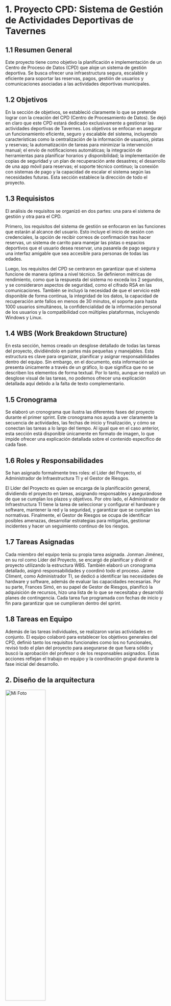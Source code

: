 # 1. Proyecto CPD: Sistema de Gestión de Actividades Deportivas de Tavernes

## 1.1 Resumen General
Este proyecto tiene como objetivo la planificación e implementación de un Centro de Proceso de Datos (CPD) que aloje un sistema de gestión deportiva. Se busca ofrecer una infraestructura segura, escalable y eficiente para soportar las reservas, pagos, gestión de usuarios y comunicaciones asociadas a las actividades deportivas municipales.

## 1.2 Objetivos 
En la sección de objetivos, se estableció claramente lo que se pretende lograr con la creación del CPD (Centro de Procesamiento de Datos). Se dejó en claro que este CPD estará dedicado exclusivamente a gestionar las actividades deportivas de Tavernes. Los objetivos se enfocan en asegurar un funcionamiento eficiente, seguro y escalable del sistema, incluyendo características como la centralización de la información de usuarios, pistas y reservas; la automatización de tareas para minimizar la intervención manual; el envío de notificaciones automáticas; la integración de herramientas para planificar horarios y disponibilidad; la implementación de copias de seguridad y un plan de recuperación ante desastres; el desarrollo de una app móvil para reservas; el soporte técnico continuo; la conexión con sistemas de pago y la capacidad de escalar el sistema según las necesidades futuras. Esta sección establece la dirección de todo el proyecto.

## 1.3 Requisistos
El análisis de requisitos se organizó en dos partes: una para el sistema de gestión y otra para el CPD.

Primero, los requisitos del sistema de gestión se enfocaron en las funciones que estarán al alcance del usuario. Esto incluye el inicio de sesión con credenciales, la opción de recibir correos de confirmación tras hacer reservas, un sistema de carrito para manejar las pistas o espacios deportivos que el usuario desea reservar, una pasarela de pago segura y una interfaz amigable que sea accesible para personas de todas las edades.

Luego, los requisitos del CPD se centraron en garantizar que el sistema funcione de manera óptima a nivel técnico. Se definieron métricas de rendimiento, como que la respuesta del sistema no exceda los 2 segundos, y se consideraron aspectos de seguridad, como el cifrado RSA en las comunicaciones. También se incluyó la necesidad de que el servicio esté disponible de forma continua, la integridad de los datos, la capacidad de recuperación ante fallos en menos de 30 minutos, el soporte para hasta 1000 usuarios simultáneos, la confidencialidad de la información personal de los usuarios y la compatibilidad con múltiples plataformas, incluyendo Windows y Linux.

## 1.4 WBS (Work Breakdown Structure)
En esta sección, hemos creado un desglose detallado de todas las tareas del proyecto, dividiéndolo en partes más pequeñas y manejables. Esta estructura es clave para organizar, planificar y asignar responsabilidades dentro del equipo. Sin embargo, en el documento, esta información se presenta únicamente a través de un gráfico, lo que significa que no se describen los elementos de forma textual. Por lo tanto, aunque se realizó un desglose visual de las tareas, no podemos ofrecer una explicación detallada aquí debido a la falta de texto complementario.

## 1.5 Cronograma
Se elaboró un cronograma que ilustra las diferentes fases del proyecto durante el primer sprint. Este cronograma nos ayuda a ver claramente la secuencia de actividades, las fechas de inicio y finalización, y cómo se conectan las tareas a lo largo del tiempo. Al igual que en el caso anterior, esta sección está disponible únicamente en formato de imagen, lo que impide ofrecer una explicación detallada sobre el contenido específico de cada fase.

## 1.6 Roles y Responsabilidades
Se han asignado formalmente tres roles: el Líder del Proyecto, el Administrador de Infraestructura TI y el Gestor de Riesgos.

El Líder del Proyecto es quien se encarga de la planificación general, dividiendo el proyecto en tareas, asignando responsables y asegurándose de que se cumplan los plazos y objetivos. Por otro lado, el Administrador de Infraestructura TI tiene la tarea de seleccionar y configurar el hardware y software, mantener la red y la seguridad, y garantizar que se cumplan las normativas. Finalmente, el Gestor de Riesgos se ocupa de identificar posibles amenazas, desarrollar estrategias para mitigarlas, gestionar incidentes y hacer un seguimiento continuo de los riesgos.

## 1.7 Tareas Asignadas
Cada miembro del equipo tenía su propia tarea asignada. Jonman Jiménez, en su rol como Líder del Proyecto, se encargó de planificar y dividir el proyecto utilizando la estructura WBS. También elaboró un cronograma detallado, asignó responsabilidades y coordinó todo el proceso. Jaime Climent, como Administrador TI, se dedicó a identificar las necesidades de hardware y software, además de evaluar las capacidades necesarias. Por su parte, Frances Simó, en su papel de Gestor de Riesgos, planificó la adquisición de recursos, hizo una lista de lo que se necesitaba y desarrolló planes de contingencia. Cada tarea fue programada con fechas de inicio y fin para garantizar que se cumplieran dentro del sprint.

## 1.8 Tareas en Equipo
Además de las tareas individuales, se realizaron varias actividades en conjunto. El equipo colaboró para establecer los objetivos generales del CPD, definió tanto los requisitos funcionales como los no funcionales, revisó todo el plan del proyecto para asegurarse de que fuera sólido y buscó la aprobación del profesor o de los responsables asignados. Estas acciones reflejan el trabajo en equipo y la coordinación grupal durante la fase inicial del desarrollo.

## 2. Diseño de la arquitectura

<img src="/img/sprint1/1. Diseño de la arquitectura del diseñov2.jpg" width="50%" height="auto" alt="Mi Foto">

Vlans:
Vlan Estaciones: 192.168.10.0
Vlans Servidores: 192.168.20.0
Vlan Backups: 192.168.30.0

Se ha elegido esta sala de servidores porque cumple con los requisitos de seguridad, ventilación y accesibilidad necesarios para un correcto funcionamiento. Además, ofrece el espacio adecuado para la instalación y mantenimiento del equipo, garantizando una infraestructura estable y eficiente.

Por otra parte, se han creado tres VLANs: una destinada a las estaciones, con el fin de no mezclar información y evitar la saturación de la red; otra para los servidores, con el objetivo de incrementar la seguridad y la fiabilidad; y una tercera para backups, ya que se requiere un espacio separado para almacenar toda la información. Además, se ha instalado un servidor de respaldo en otro edificio como medida de prevención ante riesgos como incendios, inundaciones, etc., con el propósito de no perder los datos almacenados y permitir el balanceo de carga, es decir, transferir toda la información al servidor de respaldo en caso necesario.

## 2.1 Selección de hardware y software 

### 2.1.2 Hardware 

| **ELEMENTO** | **CANTIDAD** | **COSTE (unidad)** | **COSTE TOTAL** |
| ------------------------ | - | - | - |
| Servidor de aplicaciones  | 1 | 3.776€ | 3.776€ |
| Servidor de bases de datos | 1 | 4.777€ | 4.777€ |
| Servidor de respaldo | 2 | 3.000 € | 6.000 € |
| NAS (10TB escalable) | 1 | 1.500 € | 1.500 € |
| Estaciones de trabajo | 3 | 800 € | 2.400 € |
| Switches de red Gigabit (paquete 24) | 2 | 215€ | 430€ |
| Routers | 2 | 210€ | 420€ |
| AP Wifi | 1 | 137€ | 137€ |
| Medidas de seguridad físicas | 1 | 3.500 € | 3.500 € |
| SAI | 1 | 278€ | 278€ |
| **TOTAL** | | | **28.318 €** |

**Servidor de aplicaciones:**  

- Hemos utilizado un servidor Dell en concreto el PowerEdge R740, ideal para aplicaciones empresariales exigentes y virtualización  
- Soporta hasta dos procesadores Intel Xenon escalables, nosotros nos hemos decantado por el Intel Xenon Platinum 8253 2.2G 
- Hasta 1 TB pero puede ser escalable de RAM DDR4 (brutal para bases de datos y cargas pesadas). 
- Soporte para NVMe SSDs (velocidad de almacenamiento extrema). 
- Muy usado para virtualización (en nuestro caso Hyper-V), bases de datos y servidores web. 

**Servidor de base de datos:**

- Hemos utilizado un servidor Dell en concreto el PowerEdge R750, ideal especialmente si buscas rendimiento, escalabilidad y confiabilidad en entornos empresariales. 
- Alto rendimiento con procesadores Intel Xeon de última generación. 
- Gran capacidad de memoria RAM (hasta 4 TB) 
- Almacenamiento ultrarrápido con SSD NVMe muy bueno para nuestra empresa ya que nos hace falta fluideza. 

**Servidor de respaldo:** 

- Hemos utilizado un servidor Dell en concreto el PowerEdge R650XS, un servidor de rendimiento equilibrado para respaldo, bases de datos o virtualización
- El R650XS está diseñado para empresas que necesitan un servidor potente pero sin pagar de más por características que quizás no usen.
- Soporta hasta 12 discos (SATA, SAS o NVMe), lo que lo hace ideal para 
- Más memoria permite almacenar más caché en RAM, acelerando bases de 

  datos y reduciendo la dependencia del disco.

**NAS:**

- Hemos utilizado un NAS Synology DS1821ya que es una excelente opción si buscas un NAS potente, escalable y fiable para almacenamiento en red, copias de seguridad o incluso virtualización.
- Gran capacidad de almacenamiento y escalabilidad (8 bahias para discos escalable a 18) 
- Procesador potente con buena eficiencia energética (Usa un AMD Ryzen V1500B) 
- Expansión de RAM hasta 32 GB (Viene con 4 GB DDR4) 

**Estación de trabajo:** 

- Hemos utilizado las estaciones de la marca Dell, en concreto la Dell OptiPlex 7020 ya que es una gran opción si buscas un ordenador de sobremesa potente, fiable y eficiente para oficina, teletrabajo o tareas empresariales.
- Rendimiento potente con Intel Core i5-14500 
- Memoria DDR5 a 4800 MHz, mucho más rápida que la DDR4 (16GB RAM) 
- Disco SSD NVMe de 512GB, hasta 5 veces más rápido que un HDD.

**Switch de red Gigabyte:** 

- Hemos utilizado el switch Tenda TEG1118P-16-250W ya que un switch PoE de 18 puertos Gigabit con funcionalidades avanzadas como VLAN, QoS y transmisión extendida hasta 250 metros, lo que lo hace ideal para redes empresariales, cámaras IP, VoIP y puntos de acceso WiFi.  

**Router:** 

- Hemos utilizado el MikroTik hAP ax³ (C53UiG+5HPaxD2HPaxD) es un router WiFi 6 de alto rendimiento con potente hardware, seguridad avanzada y gran 
flexibilidad, ideal para usuarios exigentes, oficinas y empresariales pequeñas. 
- Procesador potente para multitarea y redes exigentes

**SAI:** 

- Hemos utilizado el SAI Online 1000 VA LCD SH ya que este modelo es ideal para empresas pequeñas y medianas. 
- Proporciona alimentación ininterrumpida en caso de corte de energía, 

  asegurando que tus dispositivos sigan funcionando sin interrupciones.

- El SAI protege contra sobrecargas y cortocircuitos y cuenta con apagado automático cuando la batería está baja para evitar dañar tus dispositivos.

### 2.1.3 Software 

| ELEMENTO                                                  | LICENCIAS | COSTE (unidad) | COSTE TOTAL |
|-----------------------------------------------------------|-----------|----------------|-------------|
| Sistema operativo servidores (Windows Server)             | 4         | 0 €            | 0 €         |
| Soporte empresarial (MySQL)                               | 1         | 2.000 €        | 2.000 €     |
| Software de backup (Aomei Backup)                         | 1         | 700 €          | 700 €       |
| Sistema de virtualización (VMWare Workstation Pro)        | 1         | 193 €          | 193 €       |
| Antivirus y herramientas de seguridad (F-Secure)          | 10        | 10 €           | 100 €       |
| Monitorización (Pandora FMS)                              | 1         | 34 €           | 34 €        |
| **TOTAL**                                                 |           |                | **3.027 €** |


**Sistema operativo servidores:**

- Hemos utilizado Windows Server ya que es idela para empresas pequeñas que no quieren complicarse con otros sistemas operativos.
- Ofrece muchas funciones de seguridad avanzadas (Windows Defender Antivirus y Firewall). 
- Escalabilidad a medida que creces (WS se adapta a las b¡necesidades cambiantes de tu empresa).

**Soporte empresarial:** 

- Hemos utilizado MySQL ya que para una empresa es una opción muy popular debido a su fiabilidad, escalabilidad y flexibilidad, especialmente en entornos 
de bases de datos donde se requiere alta disponibilidad y buen rendimiento.
- MySQL es un sistema de gestión de bases de datos gratuito y de código abierto. 
- MySQL es conocido por su velocidad y eficiencia, manejando con facilidad tanto pequeñas aplicaciones como grandes volúmenes de datos.

**Software de backup:** 

- Hemos utilizado Aomei Backupper ya que es una herramienta de respaldo y recuperación de datos que puede ser muy útil para empresas de cualquier tamaño.  
- AOMEI Backupper permite realizar copias de seguridad completas, incrementales o diferenciales.
- AOMEI Backupper es fácil de usar, incluso para usuarios sin mucha experiencia técnica, con una interfaz gráfica intuitiva.

**Sistema de virtualización:** 

- Hemos utilizado VMWare Workstation Pro ya que es una herramienta de virtualización de escritorios de alto rendimiento que puede ser increíblemente útil para empresas, especialmente en entornos de desarrollo, pruebas y administración de sistemas.
- VMware Workstation Pro permite crear y gestionar múltiples máquinas virtuales en un solo equipo físico. 
- La virtualización permite ejecutar varios sistemas operativos en un solo equipo, lo que reduce la necesidad de hardware adicional y optimiza los recursos.
- Proporciona opciones de cifrado de máquinas virtuales y control de acceso.

## 2.2 Diseño de la seguridad del sistema
Se implementaron diversas defensas para protegerse de posibles ciberataques, incluyendo firewalls, autenticación multifactor, cifrado de datos y auditorías de seguridad. Para minimizar las interrupciones en la red, se propusieron conexiones redundantes, balanceo de carga y medidas de protección contra ataques DDoS. En lo que respecta a la seguridad física, se sugirió el uso de tarjetas de acceso, cámaras de videovigilancia y personal de seguridad. Para hacer frente a desastres naturales y cortes de energía, se incorporaron infraestructuras resistentes, sistemas de extinción, sensores ambientales, SAI y generadores de respaldo.

### 2.2.1 Amenazas internas
Se propuso capacitar al personal, gestionar adecuadamente los accesos con privilegios mínimos, monitorear la actividad interna y asegurar la protección antivirus en las estaciones de trabajo.

### 2.2.2 Políticas de acceso
Se establecieron reglas como la obligación de utilizar VPN cifradas para accesos remotos, la implementación de contraseñas seguras que se actualizan cada tres meses, y la asignación de permisos mínimos necesarios para cada usuario.

## 2.3 Plan de recuperación ante desastres
Para garantizar la continuidad operativa del CPD ante incidentes, se diseñó un plan de recuperación. Se estableció un sistema de copias de seguridad con tres tipos: incrementales (diarias), diferenciales (semanales) y completas (mensuales). Estas copias se almacenan en sistemas locales (RAID).

### 2.3.1 Configuración del RAID 5
###  Mediante Hardware
#### Primer intento
Con una tarjeta controladora de RAID, proporcionada por el profesor.
#### Problemas
La tarjeta controladora no era compatible con la placa base. No se pudo encontrar solución a esto asi que buscamos otra opción
#### Segundo Intento
Haciendo uso de la funcionalidad de Windows para crear RAIDs se intento conectar 4 discos a la maquina, siendo uno el del Sistema operativo y los tres para el RAID 5.
#### Problemas
La fuente de alimentación solo puede dar energía máximo a tres discos duros a la vez, no tiene capacidad para admitir un cuarto disco.
### Tercer Intento
También se intento fue conectar tres discos duros a la fuente de alimentación

y haciendo uso de un adaptar de USB 3.0 a SATA 3, se instalo en una SSD de 120GB el Sistema operativo Windows Server, conectado al adaptador.

![](/img/sprint3/Aspose.Words.f85ec990-6622-4a86-afb3-5340b525395c.016.jpeg)
#### Problemas
El ordenador no tiene la capacidad para poder iniciar por BOOT el USB, dando pantallazos azules sin poder proseguir con el RAID 5 y perdiendo acceso al Windows Server.
#### Conclusión
Se llego a la conclusión que no era posible hacer un RAID 5 mediante Hardware, optando a realizar un RAID 5 por So ftwware.

### Mediante Software

#### Grupos de Almacenamiento

Usamos un disco extra para realizar el RAID 5, primero hay que inicializar el disco. Esto se realizad des de Administración de Discos.

![](/img/sprint3/Aspose.Words.f85ec990-6622-4a86-afb3-5340b525395c.017.png)

Se debe crear un nuevo volumen simple.

![](/img/sprint3/Aspose.Words.f85ec990-6622-4a86-afb3-5340b525395c.018.png)


Tambien hay que reducir el tamaño del disco del sistema operativo o añadir un nuevo disco. Y añadir un disco vacio.

![](/img/sprint3/Aspose.Words.f85ec990-6622-4a86-afb3-5340b525395c.019.png)

![](/img/sprint3/Aspose.Words.f85ec990-6622-4a86-afb3-5340b525395c.020.png)

La letra asignada sera la D.

![](/img/sprint3/Aspose.Words.f85ec990-6622-4a86-afb3-5340b525395c.021.png)

Ahora crearemos 3 unidades vhd en el apartado Acción.

![](/img/sprint3/Aspose.Words.f85ec990-6622-4a86-afb3-5340b525395c.022.png)


Examinaremos donde queremos crear y guardar los archivos y el tamaño.

![](/img/sprint3/Aspose.Words.f85ec990-6622-4a86-afb3-5340b525395c.023.png)

![](/img/sprint3/Aspose.Words.f85ec990-6622-4a86-afb3-5340b525395c.024.png)


Ahora ya tenemos los discos creados.

![](/img/sprint3/Aspose.Words.f85ec990-6622-4a86-afb3-5340b525395c.025.png)

Para continuar con en el Administrador del servidor nos dirigiremos a Servicios de archivos y de almacenamiento.

![](/img/sprint3/Aspose.Words.f85ec990-6622-4a86-afb3-5340b525395c.026.png)

Dentro a Grupo de almacenamiento.

![](/img/sprint3/Aspose.Words.f85ec990-6622-4a86-afb3-5340b525395c.027.png)


Debemos actualizar para buscar el grupo primordial.

![](/img/sprint3/Aspose.Words.f85ec990-6622-4a86-afb3-5340b525395c.028.png)

Ahora nuevo grupo.

![](/img/sprint3/Aspose.Words.f85ec990-6622-4a86-afb3-5340b525395c.029.png)



Y ahora los pasos mas importantes. Asignar un  nombre a el grupo:

![](/img/sprint3/Aspose.Words.f85ec990-6622-4a86-afb3-5340b525395c.030.png)

Seleccionar el disco físico.

![](/img/sprint3/Aspose.Words.f85ec990-6622-4a86-afb3-5340b525395c.031.png)


Crear el grupo de volúmenes.

![](/img/sprint3/Aspose.Words.f85ec990-6622-4a86-afb3-5340b525395c.032.png)

Esperamos que el proceso termine y cerramos la ventana.

![](/img/sprint3/Aspose.Words.f85ec990-6622-4a86-afb3-5340b525395c.033.png)


Lo siguiente seria ir a Discos virtuales, donde tenemos que añadir el grupo que habíamos creado.

![](/img/sprint3/Aspose.Words.f85ec990-6622-4a86-afb3-5340b525395c.034.png)

![](/img/sprint3/Aspose.Words.f85ec990-6622-4a86-afb3-5340b525395c.035.png)


Ahora crearemos un nuevo disco virtual. Estas acciones las haremos para los tres discos.

Nombre:

![](/img/sprint3/Aspose.Words.f85ec990-6622-4a86-afb3-5340b525395c.036.png)

La distribución debe ser simple para que funcione.

![](/img/sprint3/Aspose.Words.f85ec990-6622-4a86-afb3-5340b525395c.037.png)


Aprovisionamiento Fijo.

![](/img/sprint3/Aspose.Words.f85ec990-6622-4a86-afb3-5340b525395c.038.png)

El tamaño que deseamos o máximo.

![](/img/sprint3/Aspose.Words.f85ec990-6622-4a86-afb3-5340b525395c.039.png)



Luego seria crear.

![](/img/sprint3/Aspose.Words.f85ec990-6622-4a86-afb3-5340b525395c.040.png)

Ahora en administrador de discos.

Podemos crear un RAID5 y ver el procedimiento de este.

![](/img/sprint3/Aspose.Words.f85ec990-6622-4a86-afb3-5340b525395c.041.png)


## 2.3.2 Pruebas del RAID5

 Documentación de las pruebas de fallo del RAID 5 instalado en nuestro servidor y de la recuperación de los datos almacenados.

 El primer paso será crear el raid 5, como podemos ver esta bien creado ya que no nos da ningún error.

![](/img/sprint4/raid/image1.png)

 Después, se le añaden datos a la carpeta de almacenamiento del raid.

![](/img/sprint4/raid/image2.png)

Simular el fallo del RAID eliminando la conexión de uno de los tres discos

![](/img/sprint4/raid/image3.png)

 Vemos que el disco está desactivado ya que hemos provocado un fallo para comprobar que está bien hecho.

![](/img/sprint4/raid/image4.png)
Seleccionar la opción de reparar el volumen para añadir un disco nuevo al raid.

![](/img/sprint4/raid/image5.png)

 Seleccionar el disco que se añadirá de nuevo al RAID para arreglarlo.

![](/img/sprint4/raid/image6.png)

 Sincronizar discos ya recuperados para comprobar que no se ha perdido información.

![](/img/sprint4/raid/image7.png)
 Para finalizar comprobamos que el disco esta activo y que no se ha perdido ninguna información.

![](/img/sprint4/raid/image8.png)

### 2.3.1 Pruebas de copias de seguridad

 Para hacer las pruebas de las copias de seguridad hemos seleccionado el software AOMEI Backupper en su versión para servidores.

### Copia de seguridad completa

 El primer paso que hemos llevado a cabo ha sido la instalación del programa AOMEI Backupper. Una vez instalado y ejecutado elegimos la opción de probar el servicio.

![](/img/sprint4/aomei/image1.png)

 Después de haber instalado el Aomei tendremos que seleccionar la opción de crear una nueva copia de seguridad

![](/img/sprint4/aomei/image2.png)

 El siguiente paso será crear una copia de seguridad del sistema ya que lo que queremos es crear una imagen de todo el sistema.

![](/img/sprint4/aomei/image3.png)

 A continuación seleccionaremos los discos y particiones de los que vamos hacer la copia. Además de la carpeta y el nombre que le pondremos a la nueva copia de seguridad.

![](/img/sprint4/aomei/image4.png)

 Empieza a realizarse la copia en la carpeta seleccionada.

![](/img/sprint4/aomei/image5.png)

 Se finaliza la copia de seguridad.

![](/img/sprint4/aomei/image6.png)

 Al finalizar la copia ya tendremos los datos copiados en la carpeta seleccionada.

![](/img/sprint4/aomei/image7.png)

### Copia de seguridad incremental

Seleccionar la opción de hacer una copia de seguridad incremental respaldada en la copia completa hecha anteriormente.

> ![](/img/sprint4/aomei/image8.png)

 Introducimos un comentario para saber que copia estamos creando.

![](/img/sprint4/aomei/image9.png)

 Comienza la copia de seguridad incremental.

![](/img/sprint4/aomei/image10.png)

 Finaliza la copia de seguridad está hecha correctamente

![](/img/sprint4/aomei/image11.png)

##  Equipo de Desarrollo
- Frances Simó Olma  
- Jaime Climent Cardona  
- Jonman Jiménez Mendoza

![](img/sprint4/aomei/image11.png)

